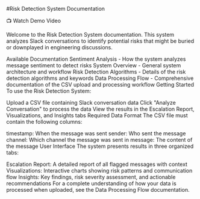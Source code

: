 #Risk Detection System Documentation

📺 Watch Demo Video

Welcome to the Risk Detection System documentation. This system analyzes Slack conversations to identify potential risks that might be buried or downplayed in engineering discussions.

Available Documentation
Sentiment Analysis - How the system analyzes message sentiment to detect risks
System Overview - General system architecture and workflow
Risk Detection Algorithms - Details of the risk detection algorithms and keywords
Data Processing Flow - Comprehensive documentation of the CSV upload and processing workflow
Getting Started
To use the Risk Detection System:

Upload a CSV file containing Slack conversation data
Click "Analyze Conversation" to process the data
View the results in the Escalation Report, Visualizations, and Insights tabs
Required Data Format
The CSV file must contain the following columns:

timestamp: When the message was sent
sender: Who sent the message
channel: Which channel the message was sent in
message: The content of the message
User Interface
The system presents results in three organized tabs:

Escalation Report: A detailed report of all flagged messages with context
Visualizations: Interactive charts showing risk patterns and communication flow
Insights: Key findings, risk severity assessment, and actionable recommendations
For a complete understanding of how your data is processed when uploaded, see the Data Processing Flow documentation.

